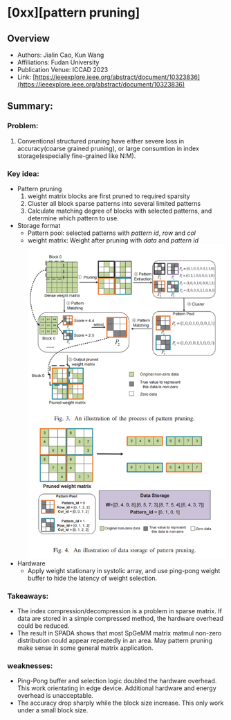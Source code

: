 # [0xx][pattern pruning]
## Overview
* Authors: Jialin Cao, Kun Wang
* Affiliations: Fudan University
* Publication Venue: ICCAD 2023
* Link: [https://ieeexplore.ieee.org/abstract/document/10323836](https://ieeexplore.ieee.org/abstract/document/10323836)
## Summary: 
### Problem:
1. Conventional structured pruning have either severe loss in accuracy(coarse grained pruning), or large consumtion in index storage(especially fine-grained like N:M).

### Key idea: 
- Pattern pruning
    1. weight matrix blocks are first pruned to required sparsity
    2. Cluster all block sparse patterns into several limited patterns
    3. Calculate matching degree of blocks with selected patterns, and determine which pattern to use.
- Storage format
    - Pattern pool: selected patterns with *pattern id*, *row* and *col*
    - weight matrix: Weight after pruning with *data* and *pattern id*
    ![](./Figures/pp-trans.png)
- Hardware
    - Apply weight stationary in systolic array, and use ping-pong weight buffer to hide the latency of weight selection.

### Takeaways: 
- The index compression/decompression is a problem in sparse matrix. If data are stored in a simple compressed method, the hardware overhead could be reduced.
- The result in SPADA shows that most SpGeMM matrix matmul non-zero distribution could appear repeatedly in an area. May pattern pruning make sense in some general matrix application.

### weaknesses:
- Ping-Pong buffer and selection logic doubled the hardware overhead. This work orientating in edge device. Additional hardware and energy overhead is unacceptable.
- The accuracy drop sharply while the block size increase. This only work under a small block size.

